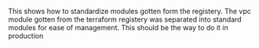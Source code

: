 This shows how to standardize modules gotten form the registery.
The vpc module gotten from the terraform registery was separated into standard modules for ease of management.
This should be the way to do it in production
